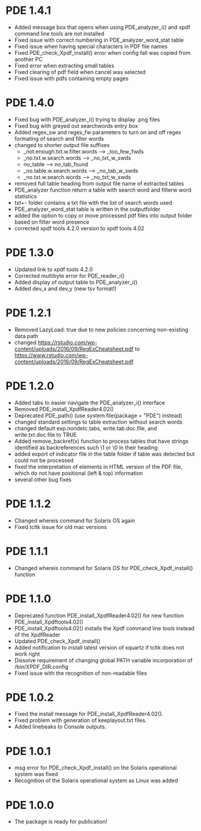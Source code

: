 # PDE 1.4.1
* Added message box that opens when using PDE_analyzer_i() and xpdf command line tools are not installed
* Fixed issue with correct numbering in PDE_analyzer_word_stat table
* Fixed issue when having special characters in PDF file names
* Fixed PDE_check_Xpdf_install() error when config fall was copied from another PC
* Fixed error when extracting small tables
* Fixed clearing of pdf field when cancel was selected
* Fixed issue with pdfs containing empty pages

# PDE 1.4.0
* Fixed bug with PDE_analyzer_i() trying to display .png files
* Fixed bug with greyed out searchwords entry box
* Added regex_sw and regex_fw parameters to turn on and off regex formating of search and filter words
* changed to shorter output file suffixes
  * _not.enough.txt.w.filter.words --> _too_few_fwds
  * _no.txt.w.search.words --> _no_txt_w_swds
  * no_table --> no_tab_found
  * _no.table.w.search.words --> _no_tab_w_swds
  * _no.txt.w.search.words --> _no_txt_w_swds
* removed full table heading from output file name of extracted tables
* PDE_analyzer function return a table with search word and filterw word statistics
* txt+- folder contains a txt file with the list of search words used
* PDE_analyzer_word_stat table is written in the outputfolder
* added the option to copy or move processed pdf files into output folder based on filter word presence
* corrected xpdf tools 4.2.0 version to xpdf tools 4.02

# PDE 1.3.0
* Updated link to xpdf tools 4.2.0
* Corrected multibyte error for PDE_reader_i()
* Added display of output table to PDE_analyzer_i()
* Added dev_x and dev_y (new tsv format!)

# PDE 1.2.1
* Removed LazyLoad: true due to new policies concerning non-existing data path
* changed https://rstudio.com/wp-content/uploads/2016/09/RegExCheatsheet.pdf to https://www.rstudio.com/wp-content/uploads/2016/09/RegExCheatsheet.pdf

# PDE 1.2.0
* Added tabs to easier navigate the PDE_analyzer_i() interface
* Removed PDE_install_XpdfReader4.02()
* Deprecated PDE_path() (use system.file(package = "PDE") instead)
* changed standard settings to table extraction without search words
* changed default exp.nondetc.tabs, write.tab.doc.file, and write.txt.doc.file to TRUE
* Added remove_backref(x) function to process tables that have strings identified as 
backreferences such \1 or \0 in their heading
* added export of indicator file in the table folder if table was detected but could not be processed
* fixed the interpretation of elements in HTML version of the PDF file, which do not have positional 
(left & top) information
* several other bug fixes

# PDE 1.1.2
* Changed whereis command for Solaris OS again
* Fixed tcltk issue for old mac versions

# PDE 1.1.1
* Changed whereis command for Solaris OS for PDE_check_Xpdf_install() function

# PDE 1.1.0
* Deprecated function PDE_install_XpdfReader4.02() for new function PDE_install_Xpdftools4.02()
* PDE_install_Xpdftools4.02() installs the Xpdf command line tools instead of the XpdfReader
* Updated PDE_check_Xpdf_install()
* Added notification to install latest version of xquartz if tcltk does not work right
* Dissolve requirement of changing global PATH variable incorporation of /bin/XPDF_DIR.config
* Fixed issue with the recognition of non-readable files

# PDE 1.0.2

* Fixed the install message for PDE_install_XpdfReader4.02().
* Fixed problem with generation of keeplayout.txt files.
* Added linebeaks to Console outputs.

# PDE 1.0.1

* msg error for PDE_check_Xpdf_install() on the Solaris operational system was fixed
* Recognition of the Solaris operational system as Linux was added

# PDE 1.0.0

* The package is ready for publication!